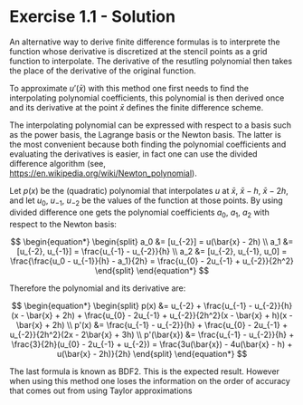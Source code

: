 # Exercise 1.1 - Solution

An alternative way to derive finite difference formulas is to interprete the function whose derivative is discretized at the stencil points as a grid function to interpolate. The derivative of the resutling polynomial then takes the place of the derivative of the original function.

To approximate $u'(\bar{x})$ with this method one first needs to find the interpolating polynomial coefficients, this polynomial is then derived once and its derivative at the point $\bar{x}$ defines the finite difference scheme.

The interpolating polynomial can be expressed with respect to a basis such as the power basis, the Lagrange basis or the Newton basis. The latter is the most convenient because both finding the polynomial coefficients and evaluating the derivatives is easier, in fact one can use the divided difference algorithm (see, https://en.wikipedia.org/wiki/Newton_polynomial).

Let $p(x)$ be the (quadratic) polynomial that interpolates $u$ at $\bar{x}$, $\bar{x} - h$, $\bar{x} - 2h$, and let $u_0$, $u_{-1}$, $u_{-2}$ be the values of the function at those points. By using divided difference one gets the polynomial coefficients $a_0$, $a_1$, $a_2$ with respect to the Newton basis:

$$
  \begin{equation*}
  \begin{split}
  a_0 &= [u_{-2}] = u(\bar{x} - 2h) \\
  a_1 &= [u_{-2}, u_{-1}] = \frac{u_{-1} - u_{-2}}{h} \\
  a_2 &= [u_{-2}, u_{-1}, u_0] = \frac{\frac{u_0 - u_{-1}}{h} - a_1}{2h} 
      = \frac{u_{0} - 2u_{-1} + u_{-2}}{2h^2}
  \end{split}
  \end{equation*}
$$

Therefore the polynomial and its derivative are:

$$
  \begin{equation*}
  \begin{split}
  p(x) &= u_{-2} + \frac{u_{-1} - u_{-2}}{h}(x - \bar{x} + 2h)
       + \frac{u_{0} - 2u_{-1} + u_{-2}}{2h^2}(x - \bar{x} + h)(x - \bar{x} + 2h) \\
  p'(x) &= \frac{u_{-1} - u_{-2}}{h} 
        + \frac{u_{0} - 2u_{-1} + u_{-2}}{2h^2}(2x - 2\bar{x} + 3h) \\
  p'(\bar{x}) &= \frac{u_{-1} - u_{-2}}{h} 
        + \frac{3}{2h}(u_{0} - 2u_{-1} + u_{-2}) 
        = \frac{3u(\bar{x}) - 4u(\bar{x} - h) + u(\bar{x} - 2h)}{2h}
  \end{split}
  \end{equation*}
$$

The last formula is known as BDF2. This is the expected result. However when using this method one loses the information on the order of accuracy that comes out from using Taylor approximations
